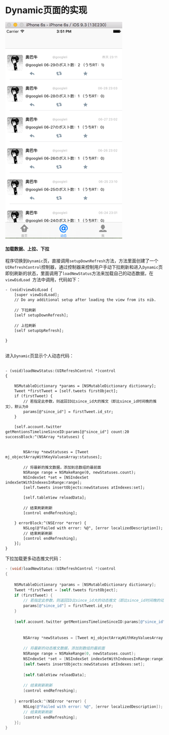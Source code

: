 # Dynamic页面的实现

![](https://raw.githubusercontent.com/kasfori/KTwitter/master/demo%E7%9B%B8%E5%85%B3%E6%88%AA%E5%9B%BE/Dynamic%E9%A1%B5%E7%9A%84%E5%AE%9E%E7%8E%B0.png)

#### 加载数据、上拉、下拉

程序切换到`Dynamic`页，直接调用`setupDownRefresh`方法，方法里面创建了一个`UIRefreshControl`控制器，通过控制器来控制用户手动下拉刷新和进入`Dynamic`页即刻刷新的状态，里面调用了`loadNewStatus`方法来加载自己的动态数据，在`viewDidLoad `方法中调用，代码如下：

```
- (void)viewDidLoad {
    [super viewDidLoad];
    // Do any additional setup after loading the view from its nib.

    // 下拉刷新
    [self setupDownRefresh];
    
    // 上拉刷新
    [self setupUpRefresh];
    
}


```


进入`Dynamic`页显示个人动态代码：

```

- (void)loadNewStatus:(UIRefreshControl *)control
{
    
    NSMutableDictionary *params = [NSMutableDictionary dictionary];
    Tweet *firstTweet = [self.tweets firstObject];
    if (firstTweet) {
        // 若指定此参数，则返回ID比since_id大的推文（即比since_id时间晚的推文），默认为0
        params[@"since_id"] = firstTweet.id_str;
    }
    
    [self.account.twitter getMentionsTimelineSinceID:params[@"since_id"] count:20 successBlock:^(NSArray *statuses) {
        
        
        NSArray *newStatuses = [Tweet mj_objectArrayWithKeyValuesArray:statuses];
        
        // 将最新的推文数据，添加到总数组的最前面
        NSRange range = NSMakeRange(0, newStatuses.count);
        NSIndexSet *set = [NSIndexSet indexSetWithIndexesInRange:range];
        [self.tweets insertObjects:newStatuses atIndexes:set];

        [self.tableView reloadData];
        
        // 结束刷新刷新
        [control endRefreshing];
 
    } errorBlock:^(NSError *error) {
        NSLog(@"Failed with error: %@", [error localizedDescription]);
        // 结束刷新刷新
        [control endRefreshing];
    }];
}

```

下拉加载更多动态推文代码：

```objective-c
- (void)loadNewStatus:(UIRefreshControl *)control
{
    
    NSMutableDictionary *params = [NSMutableDictionary dictionary];
    Tweet *firstTweet = [self.tweets firstObject];
    if (firstTweet) {
        // 若指定此参数，则返回ID比since_id大的动态推文（即比since_id时间晚的动态推文），默认为0
        params[@"since_id"] = firstTweet.id_str;
    }
    
    [self.account.twitter getMentionsTimelineSinceID:params[@"since_id"] count:20 successBlock:^(NSArray *statuses) {
        
        
        NSArray *newStatuses = [Tweet mj_objectArrayWithKeyValuesArray:statuses];
        
        // 将最新的动态推文数据，添加到数组的最前面
        NSRange range = NSMakeRange(0, newStatuses.count);
        NSIndexSet *set = [NSIndexSet indexSetWithIndexesInRange:range];
        [self.tweets insertObjects:newStatuses atIndexes:set];

        [self.tableView reloadData];
        
        // 结束刷新刷新
        [control endRefreshing];
 
    } errorBlock:^(NSError *error) {
        NSLog(@"Failed with error: %@", [error localizedDescription]);
        // 结束刷新刷新
        [control endRefreshing];
    }];
}
```
